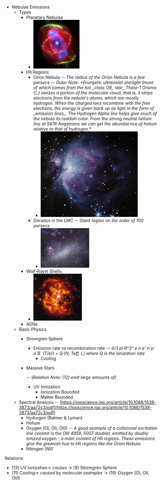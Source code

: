 -  Nebulae Emissions
	-  Types
		-  Planetary Nebulae
			- ![](media/5d4493207aed3f31bcc366a6a7bee2c5254c0d02.png)
		-  HII Regions
			-  Orion Nebula
				-- *The radius of the Orion Nebula is a few parsecs*
				-- *Outer Note: \*Energetic ultraviolet starlight (most of which comes from the hot \_class O6\_ star\_ Theta-1 Orionis C\_) ionizes a portion of the molecular cloud, that is, it strips electrons from the nebula's atoms, which are mostly hydrogen. When the charged ions recombine with the free electrons, the energy is given back up as light in the form of \_emission lines\_. The Hydrogen Alpha line helps give much of the nebula its reddish color. From the strong neutral helium line at 5876 Angstroms we can get the abundacnce of helium relative to that of hydrogen.\**
				- ![](media/69afb9984c64a0b59fc2061f01f86004dd02efb5.png)
			-  Dorados in the LMC
				-- *Giant region on the order of 100 parsecs*
				- ![](media/3ba6427a0bcfcfe5bb80836a46e01d50b09b29da.png)
		-  Wolf-Rayet Shells
			- ![](media/9b0722981ac97bcc14ef5440d1fd68265447fcab.png)
		-  AGNs
	-  Basic Physics
		-  Stromgren Sphere
			-  Emission rate vs recombination rate
				-- *4/3 pi R\^3\^ e n\`e\` n\`p\` a\`B\` (T(e)) = Q (N, Teff, L)  where Q is the ionization rate*
				-   Cooling
		-  Massive Stars

			--  (*Relation Note: (12) emit large amounts of*)
			-  UV Ionization
				-  Ionization Bounded
				-  Matter Bounded
	-  Spectral Analysis
		-- [https://iopscience.iop.org/article/10.1088/1538-3873/aa72c3/pdf](https://iopscience.iop.org/article/10.1088/1538-3873/aa72c3/pdf)
		-  Hydrogen (Balmer & Lyman)
		-  Helium
		-  Oxygen (OI, OII, OIII)
			-- *A good example of a collisional excitation line coolant is the OIII 4959, 5007 doublet, emitted by doubly ionized oxygen - a main coolant of HII regions. These emissions give the greenish hue to HII regions like the Orion Nebula.*
		-  Nitrogen (NII)

Relations:
- (13) UV Ionization-> *causes* -> (9) Stromgren Sphere
- (11)  Cooling-> *caused by molecular examples* -> (19) Oxygen (OI, OII, OIII)
